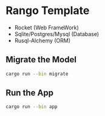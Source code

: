 # Rango Template

- Rocket (Web FrameWork)
- Sqlite/Postgres/Mysql (Database)
- Rusql-Alchemy (ORM)

## Migrate the Model

```bash
cargo run --bin migrate
```

## Run the App

```bash
cargo run --bin app
```

